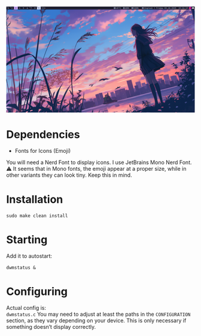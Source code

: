 ![Preview](screenshots/preview.png)
# Dependencies
- Fonts for Icons (Emoji)

You will need a Nerd Font to display icons. I use JetBrains Mono Nerd Font.
⚠️ It seems that in Mono fonts, the emoji appear at a proper size, while in other variants they can look tiny. Keep this in mind.

# Installation
```
sudo make clean install
```

# Starting
Add it to autostart:
```
dwmstatus &
```

# Configuring
Actual config is:  
```dwmstatus.c```
You may need to adjust at least the paths in the ```CONFIGURATION``` section, as they vary depending on your device.
This is only necessary if something doesn’t display correctly.

